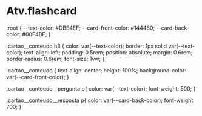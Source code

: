 # Atv.flashcard
:root {
    --text-color: #DBE4EF;
    --card-front-color: #144480;
    --card-back-color: #00F4BF;
}

.cartao__conteudo h3 {
    color: var(--text-color);
    border: 1px solid var(--text-color);
    text-align: left;
    padding: 0.5rem;
    position: absolute;
    margin: 0.6rem;
    border-radius: 0.6rem;
    font-size: 1vw;
}

.cartao__conteudo {
    text-align: center;
    height: 100%;
    background-color: var(--card-front-color);
}

.cartao__conteudo__pergunta p{
    color: var(--text-color);
    font-weight: 500;
}

.cartao__conteudo__resposta p{
    color: var(--card-back-color);
    font-weight: 700;
}